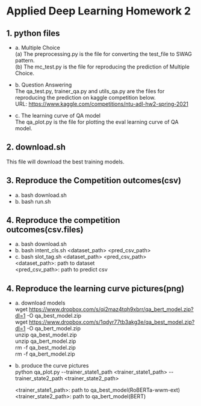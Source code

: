 # Applied Deep Learning Homework 2

## 1. python files <br>
   * a. Multiple Choice <br>
      (a) The preprocessing.py is the file for converting the test_file to SWAG pattern. <br>
      (b) The mc_test.py is the file for reproducing the prediction of Multiple Choice. <br>

   * b. Question Answering <br>
      The qa_test.py, trainer_qa.py and utils_qa.py are the files for reproducing the prediction on kaggle competition below. <br>
      URL: https://www.kaggle.com/competitions/ntu-adl-hw2-spring-2021 <br>

   * c. The learning curve of QA model <br>
      The qa_plot.py is the file for plotting the eval learning curve of QA model. <br>

## 2. download.sh <br>
   This file will download the best training models. <br>
   
## 3. Reproduce the Competition outcomes(csv) <br>
   * a. bash download.sh <br>
   * b. bash run.sh  <br>

## 4. Reproduce the competition outcomes(csv.files) 
   * a. bash download.sh
   * b. bash intent_cls.sh  <dataset_path> <pred_csv_path>
   * c. bash slot_tag.sh  <dataset_path> <pred_csv_path> <br>
        <dataset_path>: path to dataset <br>
         <pred_csv_path>: path to predict csv <br>
   
## 4. Reproduce the learning curve pictures(png) <br>
   * a. download models <br> 
        wget https://www.dropbox.com/s/qi2maz4tqh9xbrr/qa_bert_model.zip?dl=1 -O qa_best_model.zip <br>
        wget https://www.dropbox.com/s/1qdyr77tb3akg3e/qa_best_model.zip?dl=1 -O qa_bert_model.zip <br>
        unzip qa_best_model.zip <br>
        unzip qa_bert_model.zip <br>
        rm  -f qa_best_model.zip <br>
        rm  -f qa_bert_model.zip <br>
      
   * b. produce the curve pictures <br>
        python qa_plot.py --trainer_state1_path <trainer_state1_path> --trainer_state2_path <trainer_state2_path> <br>
 
        <trainer_state1_path>: path to qa_best_model(RoBERTa-wwm-ext) <br>
        <trainer_state2_path>: path to qa_bert_model(BERT) <br>
